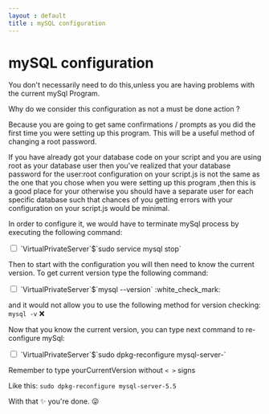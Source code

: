 ```yaml
---
layout : default
title : mySQL configuration
---
```



# mySQL configuration

You don't necessarily need to do this,unless you are having problems with the current mySql Program.

Why do we consider this configuration as not a must be done action ?

Because you are going to get same confirmations / prompts as you did the first time you were setting up this program. This will be a useful method of changing a root password.

If you have already got your database code on your script and you are using root as your database user then you've realized that your database password for the user:root configuration on your script.js is not the same as the one that you chose when you were setting up this program ,then this is a good place for your otherwise you should have a separate user for each specific database such that chances of you getting errors with your configuration on your script.js would be minimal.

In order to configure it, we would have to terminate mySql process by executing the following command:

<input type="checkbox" class="sidebar-checkbox" id="sidebar-checkbox">
`VirtualPrivateServer`$`sudo service mysql stop`

Then to start with the configuration you will then need to know the current version.
To get current version type the following command:

<input type="checkbox" class="sidebar-checkbox" id="sidebar-checkbox">
`VirtualPrivateServer`$`mysql --version` :white_check_mark:

 and it would not allow you to use the following method for version checking:
 `mysql -v`  :x:

Now that you know the current version, you can type next command to re-configure mySql:

<input type="checkbox" class="sidebar-checkbox" id="sidebar-checkbox">
`VirtualPrivateServer`$`sudo dpkg-reconfigure mysql-server-<yourCurrentVersion>`

Remember to type yourCurrentVersion without `< >` signs

Like this: `sudo dpkg-reconfigure mysql-server-5.5`

With that :sparkles: you're done. :stuck_out_tongue_winking_eye:
